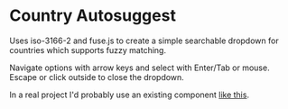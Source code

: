 # Country Autosuggest

Uses iso-3166-2 and fuse.js to create a simple searchable dropdown for countries which supports fuzzy matching.

Navigate options with arrow keys and select with Enter/Tab or mouse. Escape or click outside to close the dropdown.

In a real project I'd probably use an existing component [like this](https://mui.com/components/autocomplete/).

